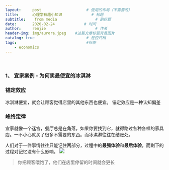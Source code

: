 ```yaml
---
layout:     post                    # 使用的布局（不需要改）
title:      心理学有趣小知识             # 标题 
subtitle:    from media 				# 副标题
date:       2020-02-24             # 时间
author:     renjie                      # 作者
header-img: img/aurora.jpeg    #这篇文章标题背景图片
catalog: true                       # 是否归档
tags:                               #标签
    - economics
---
```

<font size="4"></font><br />

### 1、 宜家案例 - 为何卖最便宜的冰淇淋
### 锚定效应
冰淇淋便宜，就会让顾客觉得店里的其他东西也便宜。 锚定效应是一种认知偏差

### 峰终定律
宜家就像一个迷宫，餐厅总是在角落，如果你要找到它，就得路过各种各样的家具店。一不小心就买了很多不需要的东西。而冰淇淋往往在结账处。

人们对于一件事情往往只能记住两部分，过程中的**最强体验**和**最后体验**，而剩下的过程对记忆没有什么影响。
![](https://tva1.sinaimg.cn/large/007S8ZIlgy1gf4f5m6sc2j31200kw7eu.jpg)
> 你把顾客喂饱了，他们在店里停留的时间就会更长